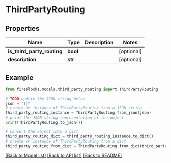 # ThirdPartyRouting


## Properties

Name | Type | Description | Notes
------------ | ------------- | ------------- | -------------
**is_third_party_routing** | **bool** |  | [optional] 
**description** | **str** |  | [optional] 

## Example

```python
from fireblocks.models.third_party_routing import ThirdPartyRouting

# TODO update the JSON string below
json = "{}"
# create an instance of ThirdPartyRouting from a JSON string
third_party_routing_instance = ThirdPartyRouting.from_json(json)
# print the JSON string representation of the object
print(ThirdPartyRouting.to_json())

# convert the object into a dict
third_party_routing_dict = third_party_routing_instance.to_dict()
# create an instance of ThirdPartyRouting from a dict
third_party_routing_from_dict = ThirdPartyRouting.from_dict(third_party_routing_dict)
```
[[Back to Model list]](../README.md#documentation-for-models) [[Back to API list]](../README.md#documentation-for-api-endpoints) [[Back to README]](../README.md)


